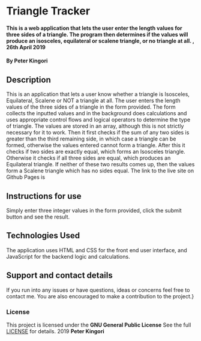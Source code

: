 # Triangle Tracker
#### This is a web application that lets the user enter the length values for three sides of a triangle. The program then determines if the values will produce an isosceles, equilateral or scalene triangle, or no triangle at all. , 26th April 2019
#### By **Peter Kingori**
## Description
This is an application that lets a user know whether a triangle is Isosceles, Equilateral, Scalene or NOT a triangle at all.
The user enters the length values of the three sides of a triangle in the form provided. The form collects the inputted values and in the background does calculations and uses appropriate control flows and logical operators to determine the type of triangle.
The values are stored in an array, although this is not strictly necessary for it to work. Then it first checks if the sum of any two sides is greater than the third remaining side, in which case a triangle can be formed, otherwise the values entered cannot form a triangle.
After this it checks if two sides are exactly equal, which forms an Isosceles triangle. Otherwise it checks if all three sides are equal, which produces an Equilateral triangle. If neither of these two results comes up, then the values form a Scalene triangle which has no sides equal.
The link to the live site on Github Pages is
## Instructions for use
Simply enter three integer values in the form provided, click the submit button and see the result.
## Technologies Used
The application uses HTML and CSS for the front end user interface, and JavaScript for the backend logic and calculations.
## Support and contact details
If you run into any issues or have questions, ideas or concerns feel free to contact me.  You are also encouraged to make a contribution to the project.}
### License
This project is licensed under the **GNU General Public License** See the full [LICENSE](https://choosealicense.com/licenses/gpl-3.0/) for details.
2019 **Peter Kingori**
